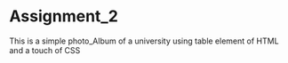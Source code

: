# Assignment_2
This is a simple photo_Album of a university using table element of HTML and a touch of CSS
